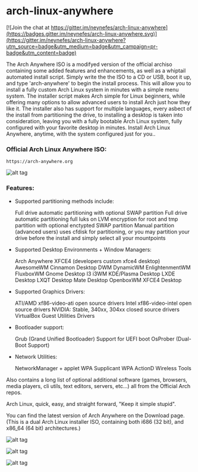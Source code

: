 # arch-linux-anywhere

[![Join the chat at https://gitter.im/neynefes/arch-linux-anywhere](https://badges.gitter.im/neynefes/arch-linux-anywhere.svg)](https://gitter.im/neynefes/arch-linux-anywhere?utm_source=badge&utm_medium=badge&utm_campaign=pr-badge&utm_content=badge)

The Arch Anywhere ISO is a modifyed version of the official archiso containing some added features and enhancements, as well as a whiptail automated install script. Simply write the the ISO to a CD or USB, boot it up, and type 'arch-anywhere' to begin the install process. This will allow you to install a fully custom Arch Linux system in minutes with a simple menu system. The installer script makes Arch simple for Linux beginners, while offering many options to allow advanced users to install Arch just how they like it. The installer also has support for multiple languages, every asbect of the install from partitioning the drive, to installing a desktop is taken into consideration, leaving you with a fully bootable Arch Linux system, fully configured with your favorite desktop in minutes. Install Arch Linux Anywhere, anytime, with the system configured just for you.. 

### Official Arch Linux Anywhere ISO:

	https://arch-anywhere.org

![alt tag](http://arch-anywhere.org/images/installer/issue.png)

### Features:

* Supported partitioning methods include:

    Full drive automatic partitioning with optional SWAP partition
    Full drive automatic partitioning full luks on LVM encryption for root and tmp partition with optional enctypted SWAP partition
    Manual partition (advanced users) uses cfdisk for partitioning, or you may partition your drive before the install and simply select all your mountpoints

* Supported Desktop Environments + Window Managers:

    Arch Anywhere XFCE4 (developers custom xfce4 desktop)
    AwesomeWM
    Cinnamon Desktop
    DWM DynamicWM
    EnlightenmentWM
    FluxboxWM
    Gnome Desktop
    I3 i3WM
    KDE/Plasma Desktop
    LXDE Desktop
    LXQT Desktop
    Mate Desktop
    OpenboxWM
    XFCE4 Desktop

* Supported Graphics Drivers:

    ATI/AMD xf86-video-ati open source drivers
    Intel xf86-video-intel open source drivers
    NVIDIA: Stable, 340xx, 304xx closed source drivers
    VirtualBox Guest Utilities Drivers

* Bootloader support:

    Grub (Grand Unified Bootloader)
    Support for UEFI boot
    OsProber (Dual-Boot Support)

* Network Utilities:

    NetworkManager + applet
    WPA Supplicant
    WPA ActionD
    Wireless Tools

Also contains a long list of optional additional software (games, browsers, media players, cli utils, text editors, servers, etc...) all from the Official Arch repos.

Arch Linux, quick, easy, and straight forward, "Keep it simple stupid".

You can find the latest version of Arch Anywhere on the Download page.
(This is a dual Arch Linux installer ISO, containing both i686 (32 bit), and x86_64 (64 bit) architectures.)

![alt tag](http://arch-anywhere.org/images/arch-anywhere-splash.png)

![alt tag](http://arch-anywhere.org/images/installer/install2.png)

![alt tag](http://arch-anywhere.org/images/installer/chroot.png)
